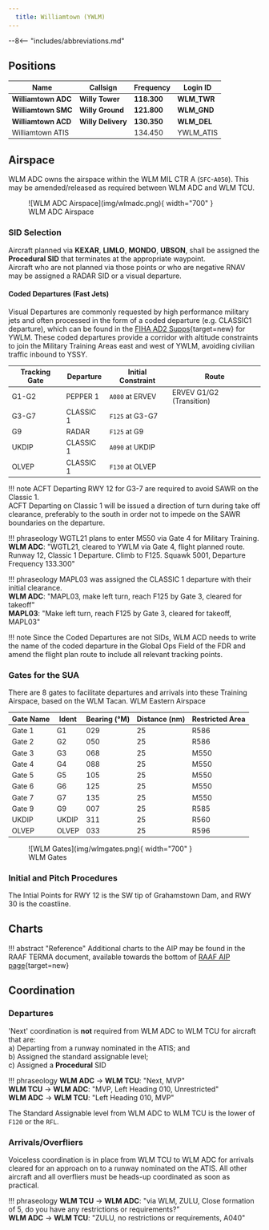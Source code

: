 ```yaml
---
  title: Williamtown (YWLM)
---
```


--8<-- "includes/abbreviations.md"

## Positions

| Name               | Callsign       | Frequency        | Login ID              |
| ------------------ | -------------- | ---------------- | --------------------------------------|
| **Williamtown ADC**    | **Willy Tower**  | **118.300**         | **WLM_TWR**        |
| **Williamtown SMC**    | **Willy Ground**  | **121.800**         | **WLM_GND**        |
| **Williamtown ACD**    | **Willy Delivery**  | **130.350**         | **WLM_DEL**       |
| Williamtown ATIS    |   | 134.450         | YWLM_ATIS       |

## Airspace
WLM ADC owns the airspace within the WLM MIL CTR A (`SFC`-`A050`). This may be amended/released as required between WLM ADC and WLM TCU.

<figure markdown>
![WLM ADC Airspace](img/wlmadc.png){ width="700" }
  <figcaption>WLM ADC Airspace</figcaption>
</figure>

### SID Selection
Aircraft planned via **KEXAR**, **LIMLO**, **MONDO**, **UBSON**, shall be assigned the **Procedural SID** that terminates at the appropriate waypoint.  
Aircraft who are not planned via those points or who are negative RNAV may be assigned a RADAR SID or a visual departure. 

#### Coded Departures (Fast Jets)
Visual Departures are commonly requested by high performance military jets and often processed in the form of a coded departure (e.g. CLASSIC1 departure), which can be found in the [FIHA AD2 Supps](https://ais-af.airforce.gov.au/australian-aip){target=new} for YWLM. These coded departures provide a corridor with altitude constraints to join the Military Training Areas east and west of YWLM, avoiding civilian traffic inbound to YSSY. 

| Tracking Gate | Departure | Initial Constraint | Route |
| ----- | ---------| --------------- | ------------------------ |
| G1-G2 | PEPPER 1 | `A080` at ERVEV | ERVEV G1/G2 (Transition) 
| G3-G7 | CLASSIC 1| `F125` at G3-G7 |
| G9    | RADAR    | `F125` at G9    |
| UKDIP | CLASSIC 1| `A090` at UKDIP |
| OLVEP | CLASSIC 1| `F130` at OLVEP |

!!! note
    ACFT Departing RWY 12 for G3-7 are required to avoid SAWR on the Classic 1.  
    ACFT Departing on Classic 1 will be issued a direction of turn during take off clearance, preferably to the south in order not to impede on the SAWR boundaries on the departure.

!!! phraseology
    WGTL21 plans to enter M550 via Gate 4 for Military Training.  
    **WLM ADC**: "WGTL21, cleared to YWLM via Gate 4, flight planned route. Runway 12, Classic 1 Departure. Climb to F125. Squawk 5001, Departure Frequency 133.300"  

!!! phraseology
    MAPL03 was assigned the CLASSIC 1 departure with their initial clearance.  
    **WLM ADC**: "MAPL03, make left turn, reach F125 by Gate 3, cleared for takeoff"  
    **MAPL03**: "Make left turn, reach F125 by Gate 3, cleared for takeoff, MAPL03"  

!!! note
    Since the Coded Departures are not SIDs, WLM ACD needs to write the name of the coded departure in the Global Ops Field of the FDR and amend the flight plan route to include all relevant tracking points.

### Gates for the SUA
There are 8 gates to facilitate departures and arrivals into these Training Airspace, based on the WLM Tacan. 
WLM Eastern Airspace

| Gate Name | Ident | Bearing (°M) | Distance (nm) | Restricted Area |
| ----- | ---------| --------------- | -------- | ---------------- |
| Gate 1 | G1 | 029 | 25 | R586 |
| Gate 2 | G2 | 050 | 25 | R586 | 
| Gate 3 | G3 | 068 | 25 | M550 |
| Gate 4 | G4 | 088 | 25 | M550 |
| Gate 5 | G5 | 105 | 25 | M550 |
| Gate 6 | G6 | 125 | 25 | M550 |
| Gate 7 | G7 | 135 | 25 | M550 |
| Gate 9 | G9 | 007 | 25 | R585 |
| UKDIP | UKDIP |311 | 25 | R560 |
| OLVEP | OLVEP |033 | 25 | R596 |

<figure markdown>
![WLM Gates](img/wlmgates.png){ width="700" }
  <figcaption>WLM Gates</figcaption>
</figure>

### Initial and Pitch Procedures 
The Intial Points for RWY 12 is the SW tip of Grahamstown Dam, and RWY 30 is the coastline.

## Charts
!!! abstract "Reference"
    Additional charts to the AIP may be found in the RAAF TERMA document, available towards the bottom of [RAAF AIP page](https://ais-af.airforce.gov.au/australian-aip){target=new}

## Coordination
### Departures
'Next' coordination is **not** required from WLM ADC to WLM TCU for aircraft that are:  
a) Departing from a runway nominated in the ATIS; and  
b) Assigned the standard assignable level;  
c) Assigned a **Procedural** SID  

!!! phraseology
    <span class="hotline">**WLM ADC** -> **WLM TCU**</span>: "Next, MVP"  
    <span class="hotline">**WLM TCU** -> **WLM ADC**</span>: "MVP, Left Heading 010, Unrestricted"  
    <span class="hotline">**WLM ADC** -> **WLM TCU**</span>: "Left Heading 010, MVP"  

The Standard Assignable level from WLM ADC to WLM TCU is the lower of `F120` or the `RFL`.

### Arrivals/Overfliers
Voiceless coordination is in place from WLM TCU to WLM ADC for arrivals cleared for an approach on to a runway nominated on the ATIS. All other aircraft and all overfliers must be heads-up coordinated as soon as practical.

!!! phraseology
    <span class="hotline">**WLM TCU** -> **WLM ADC**</span>: "via WLM, ZULU, Close formation of 5, do you have any restrictions or requirements?”  
    <span class="hotline">**WLM ADC** -> **WLM TCU**</span>: "ZULU, no restrictions or requirements, A040"  
